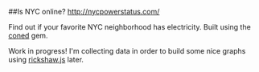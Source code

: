 ##Is NYC online?
http://nycpowerstatus.com/

Find out if your favorite NYC neighborhood has electricity.
Built using the [coned](https://github.com/ckundo/coned) gem. 

Work in progress! I'm collecting data in order to build some nice graphs using [rickshaw.js](https://github.com/shutterstock/rickshaw/blob/master/rickshaw.js) later.
